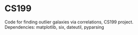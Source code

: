 CS199
==============

Code for finding outlier galaxies via correlations, CS199 project.
Dependencies: matplotlib, six, dateutil, pyparsing

